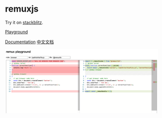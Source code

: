 # remuxjs

Try it on [stackblitz](https://stackblitz.com/github/remuxjs/example?file=src/main.js).

[Playground](https://remuxjs.github.io/docs/zh_CN/master/_static/playground/)

[Documentation](https://remuxjs.github.io/docs/en/master/start/brief.html) [中文文档](https://remuxjs.github.io/docs/zh_CN/master/start/brief.html)

![Diff](compiler.png)

